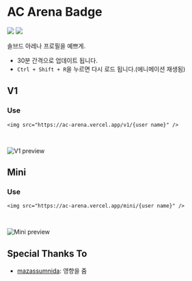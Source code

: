 # AC Arena Badge

<img src='https://ac-arena.vercel.app/v1/dongmin' />
<img src="https://ac-arena.vercel.app/mini/dongmin" />

솔브드 아레나 프로필을 예쁘게.

- 30분 간격으로 업데이트 됩니다.
- `Ctrl + Shift + R`을 누르면 다시 로드 됩니다.(에니메이션 재생됨)


## V1
### Use
    <img src="https://ac-arena.vercel.app/v1/{user name}" />

<br>

![V1 preview](https://github.com/DM-09/Test/assets/112751504/9744f43e-3f97-4a11-b444-af5cd7a396b2)

## Mini
### Use
    <img src="https://ac-arena.vercel.app/mini/{user name}" />

<br>

![Mini preview](https://github.com/DM-09/Test/assets/112751504/15023cb2-0824-41ad-83d6-ad8ce791b1fc)

## Special Thanks To

- <a href='https://github.com/mazassumnida/mazassumnida'>mazassumnida</a>: 영향을 줌